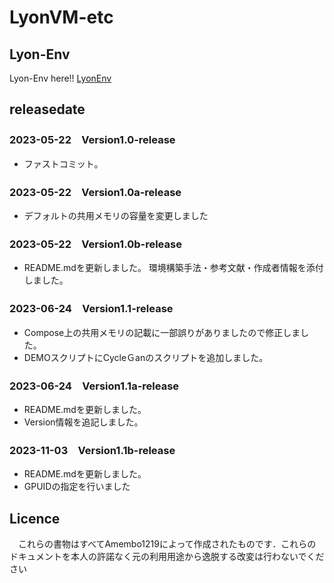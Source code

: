 # LyonVM-etc

## Lyon-Env
Lyon-Env here!!
[LyonEnv](https://github.com/Amenbo1219/Lyon-env)

## releasedate
### 2023-05-22　Version1.0-release
* ファストコミット。
### 2023-05-22　Version1.0a-release
* デフォルトの共用メモリの容量を変更しました
### 2023-05-22　Version1.0b-release
* README.mdを更新しました。
 環境構築手法・参考文献・作成者情報を添付しました。
### 2023-06-24　Version1.1-release
* Compose上の共用メモリの記載に一部誤りがありましたので修正しました。
* DEMOスクリプトにCycleＧanのスクリプトを追加しました。
### 2023-06-24　Version1.1a-release
* README.mdを更新しました。
* Version情報を追記しました。
### 2023-11-03　Version1.1b-release
* README.mdを更新しました。
* GPUIDの指定を行いました
## Licence
　これらの書物はすべてAmembo1219によって作成されたものです．これらのドキュメントを本人の許諾なく元の利用用途から逸脱する改変は行わないでください

